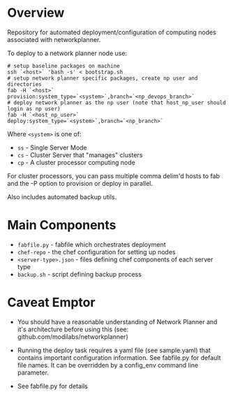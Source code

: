 Overview
========

Repository for automated deployment/configuration of computing nodes associated with networkplanner.

To deploy to a network planner node use:

    # setup baseline packages on machine
    ssh `<host>` 'bash -s' < bootstrap.sh
    # setup network planner specific packages, create np user and directories
    fab -H `<host>` provision:system_type=`<system>`,branch=`<np_devops_branch>`
    # deploy network planner as the np user (note that host_np_user should login as np user)
    fab -H `<host_np_user>` deploy:system_type=`<system>`,branch=`<np_branch>`

Where `<system>` is one of:
* `ss` - Single Server Mode
* `cs` - Cluster Server that "manages" clusters
* `cp` - A cluster processor computing node

For cluster processors, you can pass multiple comma delim'd hosts to fab and the -P option to provision or deploy in parallel.  

Also includes automated backup utils.  

Main Components
===============

* `fabfile.py` - fabfile which orchestrates deployment
* `chef-repo` - the chef configuration for setting up nodes
* `<server-type>.json` - files defining chef components of each server type
* `backup.sh` - script defining backup process

Caveat Emptor
=============

* You should have a reasonable understanding of Network Planner and it's architecture before using this (see:  github.com/modilabs/networkplanner)

* Running the deploy task requires a yaml file (see sample.yaml) that contains important configuration information.  See fabfile.py for default file names.  It can be overridden by a config_env command line parameter.  

* See fabfile.py for details
